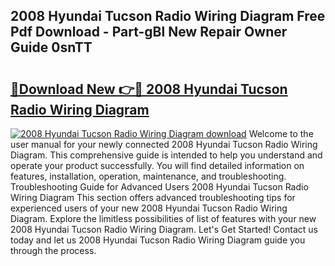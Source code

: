 ## 2008 Hyundai Tucson Radio Wiring Diagram Free Pdf Download - Part-gBl New Repair Owner Guide 0snTT

# <h2><a href="http://dfhkjo6.blite.top/?on=2008+Hyundai+Tucson+Radio+Wiring+Diagram">🔗Download New 👉🔴 2008 Hyundai Tucson Radio Wiring Diagram</a></h2>

[![2008 Hyundai Tucson Radio Wiring Diagram download](https://i.imgur.com/lujVjoI.png)](http://dfhkjo6.blite.top/?on=2008+Hyundai+Tucson+Radio+Wiring+Diagram)
Welcome to the user manual for your newly connected 2008 Hyundai Tucson Radio Wiring Diagram. This comprehensive guide is intended to help you understand and operate your product successfully. You will find detailed information on features, installation, operation, maintenance, and troubleshooting. Troubleshooting Guide for Advanced Users 2008 Hyundai Tucson Radio Wiring Diagram This section offers advanced troubleshooting tips for experienced users of your new 2008 Hyundai Tucson Radio Wiring Diagram. Explore the limitless possibilities of list of features with your new 2008 Hyundai Tucson Radio Wiring Diagram. Let's Get Started! Contact us today and let us 2008 Hyundai Tucson Radio Wiring Diagram guide you through the process.

